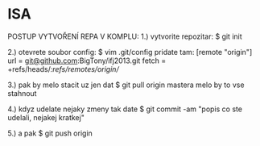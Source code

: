 ISA
===

POSTUP VYTVOŘENÍ REPA V KOMPLU:
1.) vytvorite repozitar: $ git init

2.) otevrete soubor config: $ vim .git/config pridate tam:
    [remote "origin"]
    url = git@github.com:BigTony/ifj2013.git
    fetch = +refs/heads/*:refs/remotes/origin/*


3.) pak by melo stacit uz jen dat $ git pull origin mastera melo by to vse stahnout

4.) kdyz udelate nejaky zmeny tak date $ git commit -am "popis co ste udelali, nejakej kratkej"

5.) a pak $ git push origin 
